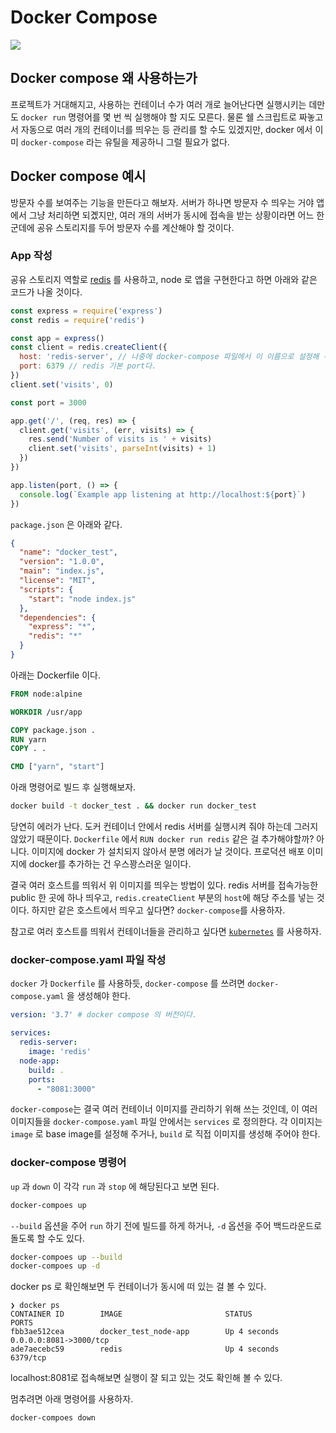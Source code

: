 # Docker Compose

![](https://miro.medium.com/max/1000/1*JK4VDnsrF6YnAb2nyhMsdQ.png)

## Docker compose 왜 사용하는가

프로젝트가 거대해지고, 사용하는 컨테이너 수가 여러 개로 늘어난다면 실행시키는 데만도 `docker run` 명령어를 몇 번 씩 실행해야 할 지도 모른다.
물론 쉘 스크립트로 짜놓고서 자동으로 여러 개의 컨테이너를 띄우는 등 관리를 할 수도 있겠지만, docker 에서 이미 `docker-compose` 라는 유틸을
제공하니 그럴 필요가 없다.

## Docker compose 예시

방문자 수를 보여주는 기능을 만든다고 해보자. 서버가 하나면 방문자 수 띄우는 거야 앱에서 그냥 처리하면 되곘지만,
여러 개의 서버가 동시에 접속을 받는 상황이라면 어느 한 군데에 공유 스토리지를 두어 방문자 수를 계산해야 할 것이다.

### App 작성

공유 스토리지 역할로 [redis](https://redis.io/) 를 사용하고, node 로 앱을 구현한다고 하면 아래와 같은 코드가 나올 것이다.

```javascript
const express = require('express')
const redis = require('redis')

const app = express()
const client = redis.createClient({
  host: 'redis-server', // 나중에 docker-compose 파일에서 이 이름으로 설정해 주어야 한다.
  port: 6379 // redis 기본 port다.
})
client.set('visits', 0)

const port = 3000

app.get('/', (req, res) => {
  client.get('visits', (err, visits) => {
    res.send('Number of visits is ' + visits)
    client.set('visits', parseInt(visits) + 1)
  })
})

app.listen(port, () => {
  console.log(`Example app listening at http://localhost:${port}`)
})
```

`package.json` 은 아래와 같다.

```json
{
  "name": "docker_test",
  "version": "1.0.0",
  "main": "index.js",
  "license": "MIT",
  "scripts": {
    "start": "node index.js"
  },
  "dependencies": {
    "express": "*",
    "redis": "*"
  }
}
```

아래는 Dockerfile 이다.

```dockerfile
FROM node:alpine

WORKDIR /usr/app

COPY package.json .
RUN yarn
COPY . .

CMD ["yarn", "start"]
```

아래 명령어로 빌드 후 실행해보자.

```bash
docker build -t docker_test . && docker run docker_test
```

당연히 에러가 난다. 도커 컨테이너 안에서 redis 서버를 실행시켜 줘야 하는데 그러지 않았기 때문이다. `Dockerfile` 에서
`RUN docker run redis` 같은 걸 추가해야할까? 아니다. 이미지에 docker 가 설치되지 않아서 분명 에러가 날 것이다.
프로덕션 배포 이미지에 docker를 추가하는 건 우스꽝스러운 일이다.

결국 여러 호스트를 띄워서 위 이미지를 띄우는 방법이 있다. redis 서버를 접속가능한 public 한 곳에 하나 띄우고,
`redis.createClient` 부분의 `host`에 해당 주소를 넣는 것이다. 하지만 같은 호스트에서 띄우고 싶다면? `docker-compose`를 사용하자.

참고로 여러 호스트를 띄워서 컨테이너들을 관리하고 싶다면 [`kubernetes`](../k8s) 를 사용하자.

### docker-compose.yaml 파일 작성

`docker` 가 `Dockerfile` 를 사용하듯, `docker-compose` 를 쓰려면 `docker-compose.yaml` 을 생성해야 한다.

```yaml
version: '3.7' # docker compose 의 버전이다.

services:
  redis-server:
    image: 'redis'
  node-app:
    build: .
    ports:
      - "8081:3000"
```

`docker-compose`는 결국 여러 컨테이너 이미지를 관리하기 위해 쓰는 것인데, 이 여러 이미지들을 `docker-compose.yaml` 파일
안에서는 `services` 로 정의한다. 각 이미지는 `image` 로 base image를 설정해 주거나, `build` 로 직접 이미지를 생성해 주어야 한다.

### docker-compose 명령어 

`up` 과 `down` 이 각각 `run` 과 `stop` 에 해당된다고 보면 된다.

```bash
docker-compoes up
```

`--build` 옵션을 주어 `run` 하기 전에 빌드를 하게 하거나, `-d` 옵션을 주어 백드라운드로 돌도록 할 수도 있다.

```bash
docker-compoes up --build
docker-compoes up -d
```

docker ps 로 확인해보면 두 컨테이너가 동시에 떠 있는 걸 볼 수 있다.

```
❯ docker ps
CONTAINER ID        IMAGE                       STATUS              PORTS                 
fbb3ae512cea        docker_test_node-app        Up 4 seconds        0.0.0.0:8081->3000/tcp
ade7aecebc59        redis                       Up 4 seconds        6379/tcp              
```

localhost:8081로 접속해보면 실행이 잘 되고 있는 것도 확인해 볼 수 있다.

멈추려면 아래 명령어를 사용하자.

```bash
docker-compoes down
```

